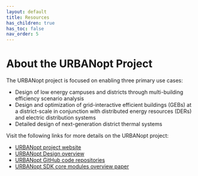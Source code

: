 ```yaml
---
layout: default
title: Resources
has_children: true
has_toc: false
nav_order: 5
---
```


# About the URBANopt Project

The URBANopt project is focused on enabling three primary use cases:

- Design of low energy campuses and districts through multi-building efficiency scenario analysis 
- Design and optimization of grid-interactive efficient buildings (GEBs) at a district-scale in conjunction with distributed energy resources (DERs) and electric distribution systems
- Detailed design of next-generation district thermal systems

Visit the following links for more details on the URBANopt project:
- [URBANopt project website](https://www.energy.gov/eere/buildings/urbanopt)
- [URBANopt Design overview](../doc_files/design_doc.md)
- [URBANopt GitHub code repositories](https://github.com/urbanopt)
- [URBANopt SDK core modules overview paper](https://www.nrel.gov/docs/fy21osti/76781.pdf)
